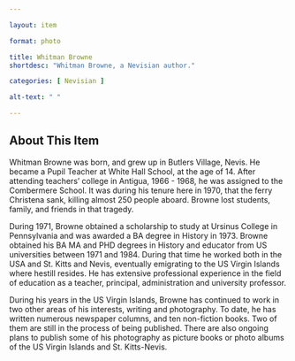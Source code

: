 ```yaml
--- 

layout: item

format: photo 

title: Whitman Browne
shortdesc: "Whitman Browne, a Nevisian author."

categories: [ Nevisian ] 

alt-text: " "

--- 
```


## About This Item 

Whitman Browne was born, and grew up in Butlers Village, Nevis.  He became a Pupil Teacher at White Hall School, at the age of 14.  After attending teachers’ college in Antigua, 1966 - 1968, he was assigned to the Combermere School.  It was during his tenure here in 1970, that the ferry Christena sank, killing almost 250 people aboard.  Browne lost students, family, and friends in that tragedy.

During 1971, Browne obtained a scholarship to study at Ursinus College in Pennsylvania and was awarded a BA degree in History in 1973.  Browne obtained his BA MA and PHD degrees in History and educator from US universities between 1971 and 1984. During that time he worked both in the USA and St. Kitts and Nevis, eventually emigrating to the US Virgin Islands where hestill resides. He has extensive professional experience in the field of education as a teacher, principal, administration and university professor.

During his years in the US Virgin Islands, Browne has continued to work in two other areas of his interests, writing and photography.  To date, he has written numerous newspaper columns, and ten non-fiction books.  Two of them are still in the process of being published. There are also ongoing plans to publish some of his photography as picture books or photo albums of the US Virgin Islands and St. Kitts-Nevis.
